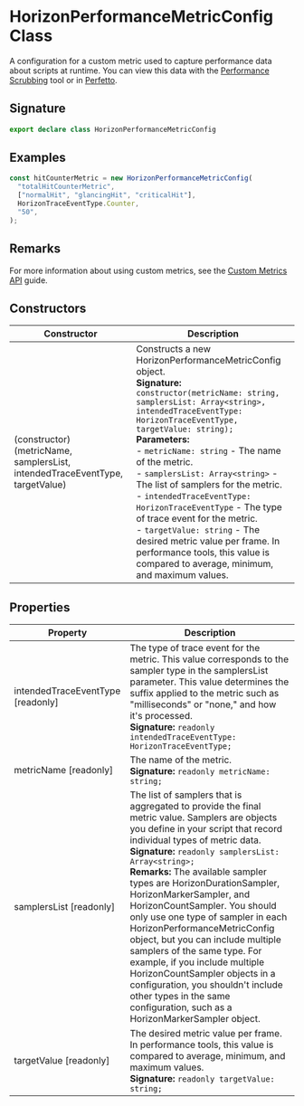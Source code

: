 # HorizonPerformanceMetricConfig Class

A configuration for a custom metric used to capture performance data about scripts at runtime. You can view this data with the [Performance Scrubbing](https://developers.meta.com/horizon-worlds/learn/documentation/performance-best-practices-and-tooling/performance-tools/performance-scrubbing) tool or in [Perfetto](https://developers.meta.com/horizon-worlds/learn/documentation/performance-best-practices-and-tooling/performance-tools/analyzing-trace-data-with-perfetto).

## Signature

```typescript
export declare class HorizonPerformanceMetricConfig
```

## Examples

```typescript
const hitCounterMetric = new HorizonPerformanceMetricConfig(
  "totalHitCounterMetric",
  ["normalHit", "glancingHit", "criticalHit"],
  HorizonTraceEventType.Counter,
  "50",
);
```

## Remarks

For more information about using custom metrics, see the [Custom Metrics API](https://developers.meta.com/horizon-worlds/learn/documentation/performance-best-practices-and-tooling/performance-tools/custom-metrics-api) guide.

## Constructors

| Constructor | Description |
| --- | --- |
| (constructor)(metricName, samplersList, intendedTraceEventType, targetValue) | Constructs a new HorizonPerformanceMetricConfig object.<br/>**Signature:** `constructor(metricName: string, samplersList: Array<string>, intendedTraceEventType: HorizonTraceEventType, targetValue: string);`<br/>**Parameters:**<br/>- `metricName: string` - The name of the metric.<br/>- `samplersList: Array<string>` - The list of samplers for the metric.<br/>- `intendedTraceEventType: HorizonTraceEventType` - The type of trace event for the metric.<br/>- `targetValue: string` - The desired metric value per frame. In performance tools, this value is compared to average, minimum, and maximum values. |

## Properties

| Property | Description |
| --- | --- |
| intendedTraceEventType [readonly] | The type of trace event for the metric. This value corresponds to the sampler type in the samplersList parameter. This value determines the suffix applied to the metric such as "milliseconds" or "none," and how it's processed.<br/>**Signature:** `readonly intendedTraceEventType: HorizonTraceEventType;` |
| metricName [readonly] | The name of the metric.<br/>**Signature:** `readonly metricName: string;` |
| samplersList [readonly] | The list of samplers that is aggregated to provide the final metric value. Samplers are objects you define in your script that record individual types of metric data.<br/>**Signature:** `readonly samplersList: Array<string>;`<br/>**Remarks:** The available sampler types are HorizonDurationSampler, HorizonMarkerSampler, and HorizonCountSampler. You should only use one type of sampler in each HorizonPerformanceMetricConfig object, but you can include multiple samplers of the same type. For example, if you include multiple HorizonCountSampler objects in a configuration, you shouldn't include other types in the same configuration, such as a HorizonMarkerSampler object. |
| targetValue [readonly] | The desired metric value per frame. In performance tools, this value is compared to average, minimum, and maximum values.<br/>**Signature:** `readonly targetValue: string;` |